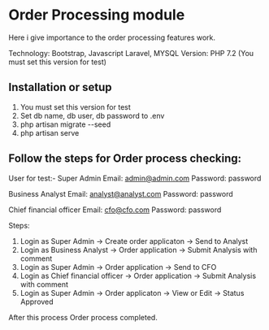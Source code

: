# Order Processing module
Here i give importance to the order processing features work.

Technology: Bootstrap, Javascript Laravel, MYSQL
Version: PHP 7.2 (You must set this version for test)

## Installation or setup
1. You must set this version for test
2. Set db name, db user, db password to .env
3. php artisan migrate --seed
4. php artisan serve



## Follow the steps for Order process checking:
User for test:-
Super Admin
Email: admin@admin.com
Password: password


Business Analyst 
Email: analyst@analyst.com
Password: password


Chief financial officer
Email: cfo@cfo.com
Password: password



Steps:
1. Login as Super Admin -> Create order applicaton -> Send to Analyst
2. Login as Business Analyst -> Order application -> Submit Analysis with comment
3. Login as Super Admin -> Order application -> Send to CFO
4. Login as Chief financial officer -> Order application -> Submit Analysis with comment
5. Login as Super Admin -> Order applicaton -> View or  Edit -> Status Approved 

After this process Order process completed.

